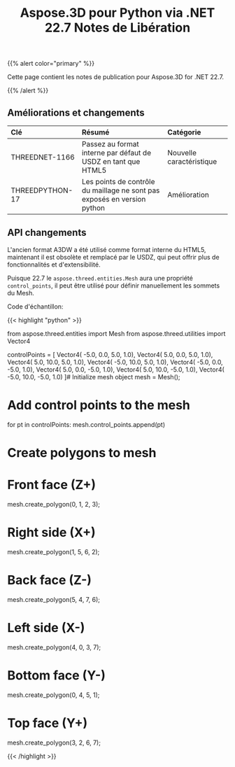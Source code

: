 ﻿---
title: Aspose.3D pour Python via .NET 22.7 Notes de Libération
type: docs
weight: 6
url: /fr/python-net/aspose-3d-for-python-net-22-7-release-notes/
description: Les notes de sortie du Aspose.3D pour Python via .NET 22.7.
---
{{% alert color="primary" %}}

Cette page contient les notes de publication pour Aspose.3D for .NET 22.7.

{{% /alert %}}
## **Améliorations et changements**

|**Clé**|**Résumé**|**Catégorie**|
|:- |:- |:- |
|THREEDNET-1166 |Passez au format interne par défaut de USDZ en tant que HTML5|Nouvelle caractéristique|
|THREEDPYTHON-17 |Les points de contrôle du maillage ne sont pas exposés en version python|Amélioration|

## API changements ##


L'ancien format A3DW a été utilisé comme format interne du HTML5, maintenant il est obsolète et remplacé par le USDZ, qui peut offrir plus de fonctionnalités et d'extensibilité.

Puisque 22.7 le `aspose.threed.entities.Mesh` aura une propriété `control_points`, il peut être utilisé pour définir manuellement les sommets du Mesh.

Code d'échantillon:

{{< highlight "python" >}}

from aspose.threed.entities import Mesh
from aspose.threed.utilities import Vector4

controlPoints = [
	Vector4( -5.0, 0.0, 5.0, 1.0),
	Vector4( 5.0, 0.0, 5.0, 1.0),
	Vector4( 5.0, 10.0, 5.0, 1.0),
	Vector4( -5.0, 10.0, 5.0, 1.0),
	Vector4( -5.0, 0.0, -5.0, 1.0),
	Vector4( 5.0, 0.0, -5.0, 1.0),
	Vector4( 5.0, 10.0, -5.0, 1.0),
	Vector4( -5.0, 10.0, -5.0, 1.0)
]# Initialize mesh object
mesh = Mesh();
# Add control points to the mesh
for pt in controlPoints:
	mesh.control_points.append(pt)
# Create polygons to mesh
# Front face (Z+)
mesh.create_polygon(0, 1, 2, 3);
# Right side (X+)
mesh.create_polygon(1, 5, 6, 2);
# Back face (Z-)
mesh.create_polygon(5, 4, 7, 6);
# Left side (X-)
mesh.create_polygon(4, 0, 3, 7);
# Bottom face (Y-)
mesh.create_polygon(0, 4, 5, 1);
# Top face (Y+)
mesh.create_polygon(3, 2, 6, 7);

{{< /highlight >}}




